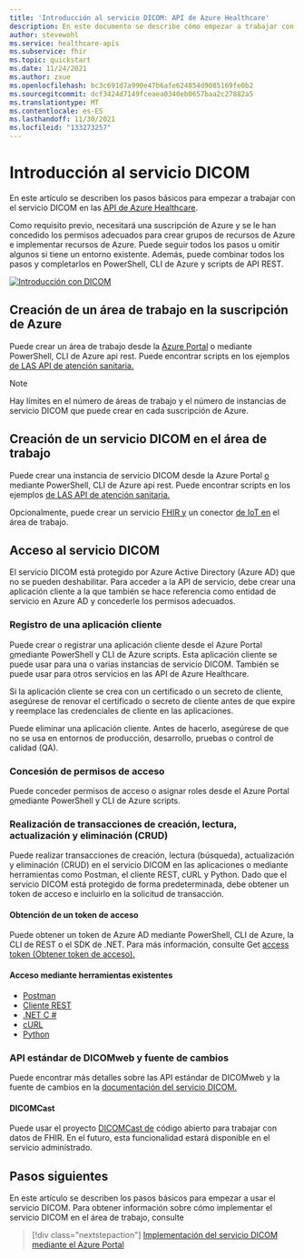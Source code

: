 ```yaml
---
title: 'Introducción al servicio DICOM: API de Azure Healthcare'
description: En este documento se describe cómo empezar a trabajar con el servicio DICOM en las API de Azure Healthcare.
author: stevewohl
ms.service: healthcare-apis
ms.subservice: fhir
ms.topic: quickstart
ms.date: 11/24/2021
ms.author: zxue
ms.openlocfilehash: bc3c691d7a990e47b6afe624854d9085169fe0b2
ms.sourcegitcommit: dcf3424d7149fceaea0340eb0657baa2c27882a5
ms.translationtype: MT
ms.contentlocale: es-ES
ms.lasthandoff: 11/30/2021
ms.locfileid: "133273257"
---
```

# <a name="get-started-with-the-dicom-service"></a>Introducción al servicio DICOM

En este artículo se describen los pasos básicos para empezar a trabajar con el servicio DICOM en las [API de Azure Healthcare](../healthcare-apis-overview.md). 

Como requisito previo, necesitará una suscripción de Azure y se le han concedido los permisos adecuados para crear grupos de recursos de Azure e implementar recursos de Azure. Puede seguir todos los pasos u omitir algunos si tiene un entorno existente. Además, puede combinar todos los pasos y completarlos en PowerShell, CLI de Azure y scripts de API REST.

[![Introducción con DICOM](media/get-started-with-dicom.png)](media/get-started-with-dicom.png#lightbox)

## <a name="create-a-workspace-in-your-azure-subscription"></a>Creación de un área de trabajo en la suscripción de Azure

Puede crear un área de trabajo desde la [Azure Portal](../healthcare-apis-quickstart.md) o mediante PowerShell, CLI de Azure api rest. Puede encontrar scripts en los ejemplos [de LAS API de atención sanitaria.](https://github.com/microsoft/healthcare-apis-samples/tree/main/src/scripts)

> [!NOTE]
> Hay límites en el número de áreas de trabajo y el número de instancias de servicio DICOM que puede crear en cada suscripción de Azure.

## <a name="create-a-dicom-service-in-the-workspace"></a>Creación de un servicio DICOM en el área de trabajo

Puede crear una instancia de servicio DICOM desde la Azure Portal [o](deploy-dicom-services-in-azure.md) mediante PowerShell, CLI de Azure api rest. Puede encontrar scripts en los ejemplos [de LAS API de atención sanitaria.](https://github.com/microsoft/healthcare-apis-samples/tree/main/src/scripts)

Opcionalmente, puede crear un servicio [FHIR y](../fhir/fhir-portal-quickstart.md) un conector [de IoT en](../iot/deploy-iot-connector-in-azure.md) el área de trabajo.

## <a name="access-the-dicom-service"></a>Acceso al servicio DICOM

El servicio DICOM está protegido por Azure Active Directory (Azure AD) que no se pueden deshabilitar. Para acceder a la API de servicio, debe crear una aplicación cliente a la que también se hace referencia como entidad de servicio en Azure AD y concederle los permisos adecuados.

### <a name="register-a-client-application"></a>Registro de una aplicación cliente

Puede crear o registrar una aplicación cliente desde el Azure Portal [o](../register-application.md)mediante PowerShell y CLI de Azure scripts. Esta aplicación cliente se puede usar para una o varias instancias de servicio DICOM. También se puede usar para otros servicios en las API de Azure Healthcare.

Si la aplicación cliente se crea con un certificado o un secreto de cliente, asegúrese de renovar el certificado o secreto de cliente antes de que expire y reemplace las credenciales de cliente en las aplicaciones.

Puede eliminar una aplicación cliente. Antes de hacerlo, asegúrese de que no se usa en entornos de producción, desarrollo, pruebas o control de calidad (QA).

### <a name="grant-access-permissions"></a>Concesión de permisos de acceso

Puede conceder permisos de acceso o asignar roles desde el Azure Portal [o](../configure-azure-rbac.md)mediante PowerShell y CLI de Azure scripts.

### <a name="perform-create-read-update-and-delete-crud-transactions"></a>Realización de transacciones de creación, lectura, actualización y eliminación (CRUD)

Puede realizar transacciones de creación, lectura (búsqueda), actualización y eliminación (CRUD) en el servicio DICOM en las aplicaciones o mediante herramientas como Postman, el cliente REST, cURL y Python. Dado que el servicio DICOM está protegido de forma predeterminada, debe obtener un token de acceso e incluirlo en la solicitud de transacción.

#### <a name="get-an-access-token"></a>Obtención de un token de acceso

Puede obtener un token de Azure AD mediante PowerShell, CLI de Azure, la CLI de REST o el SDK de .NET.  Para más información, consulte Get [access token (Obtener token de acceso).](../get-access-token.md)

#### <a name="access-using-existing-tools"></a>Acceso mediante herramientas existentes

- [Postman](../use-postman.md)
- [Cliente REST](../using-rest-client.md)
- [.NET C #](dicomweb-standard-apis-c-sharp.md)
- [cURL](dicomweb-standard-apis-curl.md)
- [Python](dicomweb-standard-apis-python.md)

### <a name="dicomweb-standard-apis-and-change-feed"></a>API estándar de DICOMweb y fuente de cambios

Puede encontrar más detalles sobre las API estándar de DICOMweb y la fuente de cambios en la [documentación del servicio DICOM.](dicom-services-overview.md)

#### <a name="dicomcast"></a>DICOMCast

Puede usar el proyecto [DICOMCast de](https://github.com/microsoft/dicom-server/tree/main/converter/dicom-cast) código abierto para trabajar con datos de FHIR. En el futuro, esta funcionalidad estará disponible en el servicio administrado.

## <a name="next-steps"></a>Pasos siguientes

En este artículo se describen los pasos básicos para empezar a usar el servicio DICOM. Para obtener información sobre cómo implementar el servicio DICOM en el área de trabajo, consulte

>[!div class="nextstepaction"]
>[Implementación del servicio DICOM mediante el Azure Portal](deploy-dicom-services-in-azure.md)